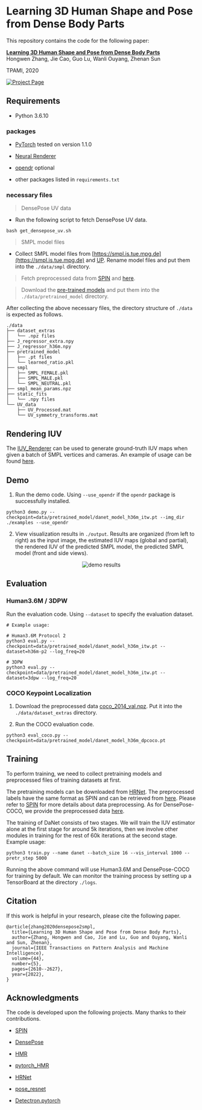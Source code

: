# Learning 3D Human Shape and Pose from Dense Body Parts

This repository contains the code for the following paper:

**[Learning 3D Human Shape and Pose from Dense Body Parts](https://hongwenzhang.github.io/DensePose2SMPL)**  
Hongwen Zhang, Jie Cao, Guo Lu, Wanli Ouyang, Zhenan Sun

TPAMI, 2020

[![Project Page](https://hongwenzhang.github.io/DensePose2SMPL/img/framework.png "Project Page")](https://hongwenzhang.github.io/DensePose2SMPL)

## Requirements

- Python 3.6.10

### packages

- [PyTorch](https://www.pytorch.org) tested on version 1.1.0

- [Neural Renderer](https://github.com/daniilidis-group/neural_renderer)

- [opendr](https://gitlab.eecs.umich.edu/ngv-python-modules/opendr#) optional

- other packages listed in `requirements.txt`

### necessary files

> DensePose UV data

- Run the following script to fetch DensePose UV data.

```
bash get_densepose_uv.sh
```
> SMPL model files

- Collect SMPL model files from [https://smpl.is.tue.mpg.de](https://smpl.is.tue.mpg.de) and [UP](https://github.com/classner/up/blob/master/models/3D/basicModel_neutral_lbs_10_207_0_v1.0.0.pkl). Rename model files and put them into the `./data/smpl` directory.

> Fetch preprocessed data from [SPIN](https://github.com/nkolot/SPIN#fetch-data) and [here](https://drive.google.com/drive/folders/1vP3HxsMHdB3_2lthLDq1RTsVeBnOJlpC?usp=sharing).

> Download the [pre-trained models](https://drive.google.com/drive/folders/1vP3HxsMHdB3_2lthLDq1RTsVeBnOJlpC?usp=sharing) and put them into the `./data/pretrained_model` directory.

After collecting the above necessary files, the directory structure of `./data` is expected as follows.  
```
./data
├── dataset_extras
│   └── .npz files
├── J_regressor_extra.npy
├── J_regressor_h36m.npy
├── pretrained_model
│   ├── .pt files
│   └── learned_ratio.pkl
├── smpl
│   ├── SMPL_FEMALE.pkl
│   ├── SMPL_MALE.pkl
│   └── SMPL_NEUTRAL.pkl
├── smpl_mean_params.npz
├── static_fits
│   └── .npy files
└── UV_data
    ├── UV_Processed.mat
    └── UV_symmetry_transforms.mat
```

## Rendering IUV

The [IUV_Renderer](utils/renderer.py#L202) can be used to generate ground-truth IUV maps when given a batch of SMPL vertices and cameras. An example of usage can be found [here](demo.py#L151).

## Demo

1. Run the demo code. Using `--use_opendr` if the `opendr` package is successfully installed.

```
python3 demo.py --checkpoint=data/pretrained_model/danet_model_h36m_itw.pt --img_dir ./examples --use_opendr
```

2. View visualization results in `./output`. Results are organized (from left to right) as the input image, the estimated IUV maps (global and partial), the rendered IUV of the predicted SMPL model, the predicted SMPL model (front and side views).

<p align='center'>
<img src='https://hongwenzhang.github.io/DensePose2SMPL/img/demo_result.png' title='demo results' style='max-width:600px'></img>
</p>

## Evaluation

### Human3.6M / 3DPW

Run the evaluation code. Using `--dataset` to specify the evaluation dataset.
```
# Example usage:

# Human3.6M Protocol 2
python3 eval.py --checkpoint=data/pretrained_model/danet_model_h36m_itw.pt --dataset=h36m-p2 --log_freq=20

# 3DPW
python3 eval.py --checkpoint=data/pretrained_model/danet_model_h36m_itw.pt --dataset=3dpw --log_freq=20
```

### COCO Keypoint Localization

1. Download the preprocessed data [coco_2014_val.npz](https://drive.google.com/drive/folders/1vP3HxsMHdB3_2lthLDq1RTsVeBnOJlpC?usp=sharing). Put it into the `./data/dataset_extras` directory. 

2. Run the COCO evaluation code.
```
python3 eval_coco.py --checkpoint=data/pretrained_model/danet_model_h36m_dpcoco.pt
```

## Training

To perform training, we need to collect pretraining models and preprocessed files of training datasets at first.

The pretraining models can be downloaded from [HRNet](https://github.com/HRNet/HRNet-Human-Pose-Estimation#:~:text=Download%20pretrained%20models).
The preprocessed labels have the same format as SPIN and can be retrieved from [here](https://github.com/nkolot/SPIN#fetch-data). Please refer to [SPIN](https://github.com/nkolot/SPIN) for more details about data preprocessing. As for DensePose-COCO, we provide the preprocessed data [here](https://drive.google.com/drive/folders/1vP3HxsMHdB3_2lthLDq1RTsVeBnOJlpC?usp=sharing).

The training of DaNet consists of two stages. We will train the IUV estimator alone at the first stage for around 5k iterations, then we involve other modules in training for the rest of 60k iterations at the second stage. Example usage:
```
python3 train.py --name danet --batch_size 16 --vis_interval 1000 --pretr_step 5000
```
Running the above command will use Human3.6M and DensePose-COCO for training by default. We can monitor the training process by setting up a TensorBoard at the directory `./logs`.

## Citation
If this work is helpful in your research, please cite the following paper.
```
@article{zhang2020densepose2smpl,
  title={Learning 3D Human Shape and Pose from Dense Body Parts},
  author={Zhang, Hongwen and Cao, Jie and Lu, Guo and Ouyang, Wanli and Sun, Zhenan},
  journal={IEEE Transactions on Pattern Analysis and Machine Intelligence},
  volume={44},
  number={5},
  pages={2610--2627},
  year={2022},
}
```

## Acknowledgments

The code is developed upon the following projects. Many thanks to their contributions.

- [SPIN](https://github.com/nkolot/SPIN)

- [DensePose](https://github.com/facebookresearch/DensePose)

- [HMR](https://github.com/akanazawa/hmr)

- [pytorch_HMR](https://github.com/MandyMo/pytorch_HMR)

- [HRNet](https://github.com/leoxiaobin/deep-high-resolution-net.pytorch)

- [pose_resnet](https://github.com/Microsoft/human-pose-estimation.pytorch)

- [Detectron.pytorch](https://github.com/roytseng-tw/Detectron.pytorch)
